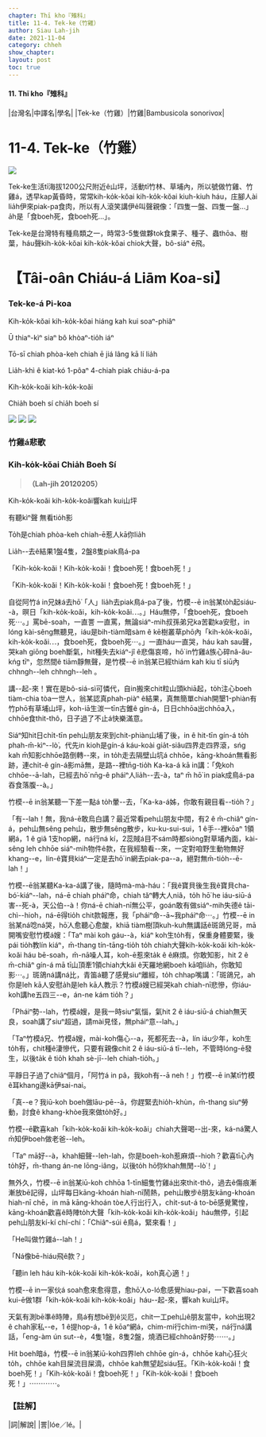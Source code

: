 ```yaml
---
chapter: Thī kho『雉科』
title: 11-4. Tek-ke（竹雞）
author: Siau Lah-jih
date: 2021-11-04
category: chheh
show_chapter: 
layout: post
toc: true
---
```


#### 11. Thī kho『雉科』

|台灣名|中譯名|學名|
|Tek-ke（竹雞）|竹雞|Bambusicola sonorivox|


# 11-4. Tek-ke（竹雞）


![](../too5/11/11-4-1.Tek-ke.jpg)


Tek-ke生活tī海拔1200公尺附近ê山坪，活動tī竹林、草埔內，所以號做竹雞、竹雞á，透早kap黃昏時，常常kih-ko̍k-kŏai kih-ko̍k-kŏai kiuh-kiuh háu，庄腳人ài lia̍h伊來piak-pa食肉，所以有人滾笑講伊ê叫聲親像：「四隻一盤、四隻一盤…」a̍h是「食boeh死，食boeh死…」。

Tek-ke是台灣特有種鳥類之一，時常3-5隻做夥tok食果子、種子、蟲thōa、樹葉，háu聲kih-ko̍k-kŏai kih-ko̍k-kŏai chiok大聲，bô-siáⁿ ē飛。




# 【Tâi-oân Chiáu-á Liām Koa-si】

### **Tek-ke-á Pi-koa**

Kih-ko̍k-kŏai kih-ko̍k-kŏai hiáng kah kui soaⁿ-phiâⁿ

Ū thiaⁿ-kìⁿ siaⁿ bô khòaⁿ-tio̍h iáⁿ

Tō-sī chiah phòa-keh chiah ē jiá lâng kā lí lia̍h

Lia̍h-khì ê kiat-kó 1-pôaⁿ 4-chiah piak chiáu-á-pa

Kih-ko̍k-koăi kih-ko̍k-koăi

Chia̍h boeh sí chia̍h boeh sí


![](../too5/11/11-4-2.Tek-ke.jpg)
![](../too5/11/11-4-3.Tek-ke.jpg)
![](../too5/11/11-4-4.Tek-ke.jpg)


### 竹雞á悲歌

### **Kih-ko̍k-kŏai Chia̍h Boeh Sí**
>**（Lah-jih 20120205）**

Kih-ko̍k-koăi kih-ko̍k-koăi響kah kui山坪

有聽kìⁿ聲 無看tio̍h影

To̍h是chiah phòa-keh chiah-ē惹人kā你lia̍h

Lia̍h--去ê結果1盤4隻，2盤8隻piak鳥á-pa

「Kih-ko̍k-koăi！Kih-ko̍k-koăi！食boeh死！食boeh死！」

「Kih-ko̍k-koăi！Kih-ko̍k-koăi！食boeh死！食boeh死！」

自從阿竹á in兄妹á去hō͘「人」lia̍h去piak鳥á-pa了後，竹模--ē in翁某to̍h起siáu--à，暝日「kih-ko̍k-koăi，kih-ko̍k-koăi⋯。」Háu無停，「食boeh死，食boeh死⋯。」罵bē-soah，一直詈 一直罵，無論siáⁿ-mih叔孫弟兄ka苦勸ka安慰，in lóng kài-sêng無聽見，iáu是bih-tiàm暗sàm ê kē樹叢草phō內「kih-ko̍k-koăi，kih-ko̍k-koăi⋯，食boeh死，食boeh死⋯。」一直háu一直哭，háu kah sau聲，哭kah giōng boeh斷氣，hit種失去kiáⁿ-jî ê悲傷哀啼，hō͘  in竹雞á族心碎nâ-âu-kńg tīⁿ，忽然間ê tiām靜無聲，是竹模--ē in翁某已經thiám kah kiu tī siū內chhngh--leh chhngh--leh 。

講--起-來！實在是bô-siá-sì可憐代，自in搬來chit粒山頭khiā起，to̍h注心boeh tiàm-chia tòa一世人，翁某認真phah-piàⁿ ê結果，真無簡單chiah開墾1-phiàn有竹phō有草埔山坪，koh-iā生湠一tīn古錐ê gín-á，日日chhōa出chhōa入，chhōe食thit-thô，日子過了不止á快樂滿意。

Siáⁿ知hit日chi̍t-tīn peh山朋友來到chit-phiàn山埔了後，in ê hit-tīn gín-á to̍h phah-m̄-kìⁿ--lò͘，代先in kioh是gín-á káu-koài gia̍t-siâu四界走四界滾，sńg kah m̄知影chhōe路倒轉--來，in to̍h走去隔壁山坑á chhōe，kāng-khoán無看影跡，連chi̍t-ê gín-á影mā無，是路--裡tn̄g-tio̍h Ka-ka-á kā in講：「免koh chhōe--ā-lah，已經去hō͘ nn̄g-ê pháiⁿ人lia̍h--去-à，taⁿ m̄ hō͘ in piak成鳥á-pa吞食落腹--à。」

竹模--ē in翁某聽一下差一點á to̍h暈--去，「Ka-ka-á姊，你敢有親目看--tio̍h？」

「有--lah！無，我ná-ē敢烏白講？最近常看peh山朋友中間，有2 ê m̄-chiâⁿ gín-á，peh山無sêng peh山，散步無sêng散步，ku-ku-sui-sui，1 ê手--裡kōaⁿ 1領網á，1 ê giâ 1支hop網，ná行ná kí，2蕊賊á目不sám時都siòng對草埔內面，kài-sêng leh chhōe siáⁿ-mih物件ê款，在我經驗看--來，一定對咱野生動物無好khang--e，lín-ê寶貝kiáⁿ一定是去hō͘ in網去piak-pa--a，絕對無m̄-tio̍h--ē-lah！」

竹模--ē翁某聽Ka-ka-á講了後，隨時mà-mà-háu：「我ê寶貝後生我ê寶貝cha-bó͘-kiáⁿ--lah，ná-ē chiah pháiⁿ命，chiah tăⁿ轉大人niâ，to̍h hō͘ he iáu-siū-á害--死-à，天公伯--à！你ná-ē chiah-nī無公平，goán敢有做siáⁿ-mih失德ê tāi-chì--hio͘h，ná-ē得tio̍h chit款報應，我「pháiⁿ命--ā~我pháiⁿ命⋯。」竹模--ē in翁某ná唸ná哭，hō͘人愈聽心愈酸，khiā tiàm樹頂kuh-kuh無講話ê斑鴿兄哥，mā開嘴安慰竹模á嫂：「Taⁿ mài koh gáu--à，kiáⁿ koh生to̍h有，保重身體要緊，後pái tio̍h教lín kiáⁿ，m̄-thang tín-tāng-tio̍h to̍h chiah大聲kih-ko̍k-koăi kih-ko̍k-koăi háu bē-soah，m̄-nā噪人耳，koh-ē惹來ta̍k ê ê麻煩。你敢知影，hit 2 ê m̄-chiâⁿ gín-á mā tī山頂牽1領chiah大kâi ê天羅地網boeh kā咱lia̍h，你敢知影⋯。」斑鴿ná講ná比，青笛á聽了感覺siuⁿ離經，to̍h chhap嘴講：「斑鴿兄，ah你是leh kā人安慰a̍h是leh kā人教示？竹模á嫂已經哭kah chiah-nī悲慘，你iáu-koh講he五四三--e，án-ne kám tio̍h？」

「Pháiⁿ勢--lah，竹模á嫂，是我一時siuⁿ氣惱，氣hit 2 ê iáu-siū-á chiah無天良，soah講了siuⁿ超過，請mài見怪，無pháiⁿ意--lah。」

「Taⁿ竹模á兄、竹模á嫂，mài-koh傷心--a，死都死去--à，lín iáu少年，koh生to̍h有，chit種ê淒慘代，只要有親像chit 2 ê iáu-siū-á tī--leh，不管時lóng-ē發生，以後ta̍k ê tio̍h khah sè-jī--leh chiah-tio̍h。」

平靜日子過了chiâⁿ個月，「阿竹á in pâ，我koh有--ā neh！」竹模--ē in某tī竹模ê耳khang邊kā伊sai-nai。

「真--e？我iū-koh boeh做lāu-pē--ā，你趕緊去hio̍h-khùn，m̄-thang siuⁿ勞動，討食ê khang-khòe我來做to̍h好。」 

竹模--ē歡喜kah「kih-ko̍k-koăi kih-ko̍k-koăi」chiah大聲喝--出-來，ká-ná驚人m̄知伊boeh做老爸--leh。

「Taⁿ mā好--à，khah細聲--leh-lah，你是boeh-koh惹麻煩--hio͘h？歡喜tī心內to̍h好，m̄-thang án-ne lōng-iâng，以後to̍h hō͘你khah無閒--lò͘！」

無外久，竹模--ē in翁某iū-koh chhōa 1-tīn細隻竹雞á出來thit-thô，過去ê傷痕漸漸放bē記得，山坪每日kāng-khoán hiah-nī鬧熱，peh山散步ê朋友kāng-khoán hiah-nī chē，in mā kāng-khoán tòe人行出行入，chi̍t-sut-á to-bē感覺驚惶，kāng-khoán歡喜ê時陣to̍h大聲「kih-ko̍k-koăi kih-ko̍k-koăi」háu無停，引起peh山朋友kí-kí chí-chí：「Chiâⁿ-súi ê鳥á，緊來看！」

「He叫做竹雞á--lah！」

「Ná像bē-hiáu飛ê款？」

「聽in leh háu kih-ko̍k-koăi kih-ko̍k-koăi，koh真心適！」

竹模--ē in一家伙á soah愈來愈得意，愈hō͘人o-ló愈感覺hiau-pai，一下歡喜soah kui-ē做1群「kih-ko̍k-koăi kih-ko̍k-koăi」háu--起-來，響kah kui山坪。

天氣有測bē準ê時陣，鳥á有想bē到ê災厄，chit一工peh山ê朋友當中，koh出現2 ê chah家私--e，1 ê提hop-á，1 ê kōaⁿ網á，chim-mi行chim-mi笑，ná行ná講話，「eng-àm ún sut--è，4隻1盤，8隻2盤，燒酒已經chhoân好勢⋯⋯。」

Hit boeh暗á，竹模--ē in翁某iū-koh四界leh chhōe gín-á，chhōe kah心狂火to̍h，chhōe kah目屎流目屎滴，chhōe kah無望起siáu狂。「Kih-ko̍k-koăi！食boeh死！」「Kih-ko̍k-koăi！食boeh死！」「Kih-ko̍k-koăi！食boeh死！」⋯⋯⋯⋯。



### 【註解】

|詞|解說|
|詈|lóe／lé。|





